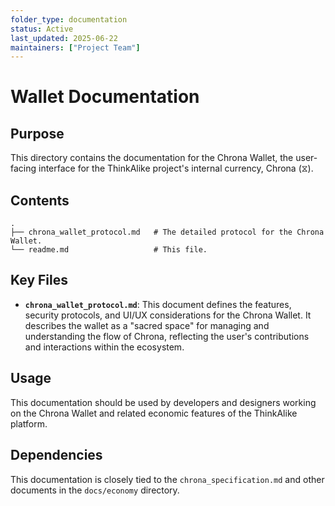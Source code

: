 ```yaml
---
folder_type: documentation
status: Active
last_updated: 2025-06-22
maintainers: ["Project Team"]
---
```


# Wallet Documentation

## Purpose

This directory contains the documentation for the Chrona Wallet, the user-facing interface for the ThinkAlike project's internal currency, Chrona (⧖).

## Contents

```
.
├── chrona_wallet_protocol.md   # The detailed protocol for the Chrona Wallet.
└── readme.md                   # This file.
```

## Key Files

- **`chrona_wallet_protocol.md`**: This document defines the features, security protocols, and UI/UX considerations for the Chrona Wallet. It describes the wallet as a "sacred space" for managing and understanding the flow of Chrona, reflecting the user's contributions and interactions within the ecosystem.

## Usage

This documentation should be used by developers and designers working on the Chrona Wallet and related economic features of the ThinkAlike platform.

## Dependencies

This documentation is closely tied to the `chrona_specification.md` and other documents in the `docs/economy` directory.
